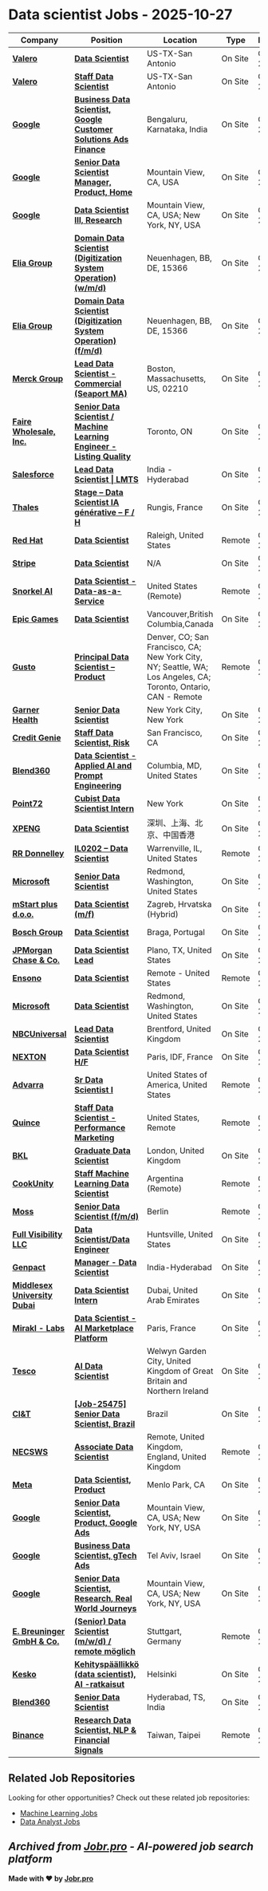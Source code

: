 # Data scientist Jobs - 2025-10-27

| Company | Position | Location | Type | Date |
| ------- | -------- | -------- | ---- | ------ |
| **[Valero](https://www.valero.com/)** | **[Data Scientist](https://jobr.pro/job/31023244/data-scientist?utm_source=github&utm_medium=repo&utm_campaign=github-data-science-jobs)** | US-TX-San Antonio | On Site | Oct 25 |
| **[Valero](https://www.valero.com/)** | **[Staff Data Scientist](https://jobr.pro/job/31023238/staff-data-scientist?utm_source=github&utm_medium=repo&utm_campaign=github-data-science-jobs)** | US-TX-San Antonio | On Site | Oct 25 |
| **[Google](https://www.google.com/)** | **[Business Data Scientist, Google Customer Solutions Ads Finance](https://jobr.pro/job/31015871/business-data-scientist-google-customer-solutions-ads-finance?utm_source=github&utm_medium=repo&utm_campaign=github-data-science-jobs)** | Bengaluru, Karnataka, India | On Site | Oct 25 |
| **[Google](https://www.google.com/)** | **[Senior Data Scientist Manager, Product, Home](https://jobr.pro/job/31015845/senior-data-scientist-manager-product-home?utm_source=github&utm_medium=repo&utm_campaign=github-data-science-jobs)** | Mountain View, CA, USA | On Site | Oct 25 |
| **[Google](https://www.google.com/)** | **[Data Scientist III, Research](https://jobr.pro/job/31015721/data-scientist-iii-research?utm_source=github&utm_medium=repo&utm_campaign=github-data-science-jobs)** | Mountain View, CA, USA; New York, NY, USA | On Site | Oct 25 |
| **[Elia Group](https://www.eliagroup.eu)** | **[Domain Data Scientist (Digitization System Operation) (w/m/d)](https://jobr.pro/job/30996161/domain-data-scientist-digitization-system-operation-wmd?utm_source=github&utm_medium=repo&utm_campaign=github-data-science-jobs)** | Neuenhagen, BB, DE, 15366 | On Site | Oct 25 |
| **[Elia Group](https://www.eliagroup.eu)** | **[Domain Data Scientist (Digitization System Operation) (f/m/d)](https://jobr.pro/job/30996156/domain-data-scientist-digitization-system-operation-fmd?utm_source=github&utm_medium=repo&utm_campaign=github-data-science-jobs)** | Neuenhagen, BB, DE, 15366 | On Site | Oct 25 |
| **[Merck Group](https://www.merckgroup.com/)** | **[Lead Data Scientist - Commercial (Seaport MA)](https://jobr.pro/job/30993546/lead-data-scientist-commercial-seaport-ma?utm_source=github&utm_medium=repo&utm_campaign=github-data-science-jobs)** | Boston, Massachusetts, US, 02210 | On Site | Oct 25 |
| **[Faire Wholesale, Inc.](https://www.faire.com/)** | **[Senior Data Scientist / Machine Learning Engineer - Listing Quality](https://jobr.pro/job/30987526/senior-data-scientist-machine-learning-engineer-listing-quality?utm_source=github&utm_medium=repo&utm_campaign=github-data-science-jobs)** | Toronto, ON | On Site | Oct 25 |
| **[Salesforce](https://www.salesforce.com/)** | **[Lead Data Scientist \| LMTS](https://jobr.pro/job/30983925/lead-data-scientist-lmts?utm_source=github&utm_medium=repo&utm_campaign=github-data-science-jobs)** | India - Hyderabad | On Site | Oct 25 |
| **[Thales](https://www.thalesgroup.com/)** | **[Stage – Data Scientist IA générative – F / H](https://jobr.pro/job/31035669/stage-data-scientist-ia-generative-f-h?utm_source=github&utm_medium=repo&utm_campaign=github-data-science-jobs)** | Rungis, France | On Site | Oct 25 |
| **[Red Hat](https://www.redhat.com/)** | **[Data Scientist](https://jobr.pro/job/31028319/data-scientist?utm_source=github&utm_medium=repo&utm_campaign=github-data-science-jobs)** | Raleigh, United States | Remote | Oct 25 |
| **[Stripe](https://stripe.com/en-ch)** | **[Data Scientist](https://jobr.pro/job/30994262/data-scientist?utm_source=github&utm_medium=repo&utm_campaign=github-data-science-jobs)** | N/A | On Site | Oct 24 |
| **[Snorkel AI](https://snorkel.ai/)** | **[Data Scientist - Data-as-a-Service](https://jobr.pro/job/30990067/data-scientist-data-as-a-service?utm_source=github&utm_medium=repo&utm_campaign=github-data-science-jobs)** | United States (Remote) | Remote | Oct 24 |
| **[Epic Games](https://epicgames.com/)** | **[Data Scientist](https://jobr.pro/job/30995615/data-scientist?utm_source=github&utm_medium=repo&utm_campaign=github-data-science-jobs)** | Vancouver,British Columbia,Canada | On Site | Oct 24 |
| **[Gusto](https://gusto.com/)** | **[Principal Data Scientist – Product](https://jobr.pro/job/30984728/principal-data-scientist-product?utm_source=github&utm_medium=repo&utm_campaign=github-data-science-jobs)** | Denver, CO; San Francisco, CA; New York City, NY; Seattle, WA; Los Angeles, CA; Toronto, Ontario, CAN - Remote | Remote | Oct 24 |
| **[Garner Health](https://www.getgarner.com/)** | **[Senior Data Scientist](https://jobr.pro/job/30985289/senior-data-scientist?utm_source=github&utm_medium=repo&utm_campaign=github-data-science-jobs)** | New York City, New York | On Site | Oct 24 |
| **[Credit Genie](https://www.creditgenie.com/)** | **[Staff Data Scientist, Risk](https://jobr.pro/job/30990514/staff-data-scientist-risk?utm_source=github&utm_medium=repo&utm_campaign=github-data-science-jobs)** | San Francisco, CA | On Site | Oct 24 |
| **[Blend360](https://blend360.com)** | **[Data Scientist - Applied AI and Prompt Engineering](https://jobr.pro/job/30979592/data-scientist-applied-ai-and-prompt-engineering?utm_source=github&utm_medium=repo&utm_campaign=github-data-science-jobs)** | Columbia, MD, United States | On Site | Oct 24 |
| **[Point72](https://www.point72.com/)** | **[Cubist Data Scientist Intern](https://jobr.pro/job/30988909/cubist-data-scientist-intern?utm_source=github&utm_medium=repo&utm_campaign=github-data-science-jobs)** | New York | On Site | Oct 24 |
| **[XPENG](https://www.xiaopeng.com/)** | **[Data Scientist](https://jobr.pro/job/30969544/data-scientist?utm_source=github&utm_medium=repo&utm_campaign=github-data-science-jobs)** | 深圳、上海、北京、中国香港 | On Site | Oct 24 |
| **[RR Donnelley](https://www.rrd.com)** | **[IL0202 – Data Scientist](https://jobr.pro/job/30979695/il0202-data-scientist?utm_source=github&utm_medium=repo&utm_campaign=github-data-science-jobs)** | Warrenville, IL, United States | Remote | Oct 24 |
| **[Microsoft](https://www.microsoft.com/)** | **[Senior Data Scientist](https://jobr.pro/job/31017160/senior-data-scientist?utm_source=github&utm_medium=repo&utm_campaign=github-data-science-jobs)** | Redmond, Washington, United States | On Site | Oct 24 |
| **[mStart plus d.o.o.](https://mstart.hr/)** | **[Data Scientist (m/f)](https://jobr.pro/job/30962025/data-scientist-mf?utm_source=github&utm_medium=repo&utm_campaign=github-data-science-jobs)** | Zagreb, Hrvatska (Hybrid) | On Site | Oct 24 |
| **[Bosch Group](https://www.bosch.com)** | **[Data Scientist](https://jobr.pro/job/30979698/data-scientist?utm_source=github&utm_medium=repo&utm_campaign=github-data-science-jobs)** | Braga, Portugal | On Site | Oct 24 |
| **[JPMorgan Chase & Co.](https://www.jpmorganchase.com/)** | **[Data Scientist Lead](https://jobr.pro/job/31024141/data-scientist-lead?utm_source=github&utm_medium=repo&utm_campaign=github-data-science-jobs)** | Plano, TX, United States | On Site | Oct 24 |
| **[Ensono](https://www.ensono.com/)** | **[Data Scientist](https://jobr.pro/job/30986214/data-scientist?utm_source=github&utm_medium=repo&utm_campaign=github-data-science-jobs)** | Remote - United States | Remote | Oct 24 |
| **[Microsoft](https://www.microsoft.com/)** | **[Data Scientist](https://jobr.pro/job/31017192/data-scientist?utm_source=github&utm_medium=repo&utm_campaign=github-data-science-jobs)** | Redmond, Washington, United States | On Site | Oct 24 |
| **[NBCUniversal](https://www.nbcunicareers.com)** | **[Lead Data Scientist](https://jobr.pro/job/30979700/lead-data-scientist?utm_source=github&utm_medium=repo&utm_campaign=github-data-science-jobs)** | Brentford, United Kingdom | On Site | Oct 24 |
| **[NEXTON](https://www.nexton-consulting.com/)** | **[Data Scientist H/F](https://jobr.pro/job/30979704/data-scientist-hf?utm_source=github&utm_medium=repo&utm_campaign=github-data-science-jobs)** | Paris, IDF, France | On Site | Oct 24 |
| **[Advarra](https://www.advarra.com/)** | **[Sr Data Scientist I](https://jobr.pro/job/30994033/sr-data-scientist-i?utm_source=github&utm_medium=repo&utm_campaign=github-data-science-jobs)** | United States of America, United States | Remote | Oct 24 |
| **[Quince](https://www.quince.com/)** | **[Staff Data Scientist - Performance Marketing](https://jobr.pro/job/30984397/staff-data-scientist-performance-marketing?utm_source=github&utm_medium=repo&utm_campaign=github-data-science-jobs)** | United States, Remote | Remote | Oct 24 |
| **[BKL](https://bkl.co.uk/)** | **[Graduate Data Scientist](https://jobr.pro/job/31016821/graduate-data-scientist?utm_source=github&utm_medium=repo&utm_campaign=github-data-science-jobs)** | London, United Kingdom | On Site | Oct 24 |
| **[CookUnity](https://www.cookunity.com/)** | **[Staff Machine Learning Data Scientist](https://jobr.pro/job/30985544/staff-machine-learning-data-scientist?utm_source=github&utm_medium=repo&utm_campaign=github-data-science-jobs)** | Argentina (Remote) | Remote | Oct 24 |
| **[Moss](https://www.getmoss.com)** | **[Senior Data Scientist (f/m/d)](https://jobr.pro/job/30990524/senior-data-scientist-fmd?utm_source=github&utm_medium=repo&utm_campaign=github-data-science-jobs)** | Berlin | Remote | Oct 24 |
| **[Full Visibility LLC](https://www.fullvisibility.com/)** | **[Data Scientist/Data Engineer](https://jobr.pro/job/30944879/data-scientistdata-engineer?utm_source=github&utm_medium=repo&utm_campaign=github-data-science-jobs)** | Huntsville, United States | On Site | Oct 24 |
| **[Genpact](https://www.genpact.com/)** | **[Manager - Data Scientist](https://jobr.pro/job/30944702/manager-data-scientist?utm_source=github&utm_medium=repo&utm_campaign=github-data-science-jobs)** | India-Hyderabad | On Site | Oct 24 |
| **[Middlesex University Dubai](https://www.mdx.ac.ae/)** | **[Data Scientist Intern](https://jobr.pro/job/30943761/data-scientist-intern?utm_source=github&utm_medium=repo&utm_campaign=github-data-science-jobs)** | Dubai, United Arab Emirates | On Site | Oct 24 |
| **[Mirakl - Labs](https://www.mirakl.com/)** | **[Data Scientist - AI Marketplace Platform](https://jobr.pro/job/30991025/data-scientist-ai-marketplace-platform?utm_source=github&utm_medium=repo&utm_campaign=github-data-science-jobs)** | Paris, France | On Site | Oct 24 |
| **[Tesco](https://www.tesco.com/)** | **[AI Data Scientist](https://jobr.pro/job/30937373/ai-data-scientist?utm_source=github&utm_medium=repo&utm_campaign=github-data-science-jobs)** | Welwyn Garden City, United Kingdom of Great Britain and Northern Ireland | On Site | Oct 24 |
| **[CI&T](https://ciandt.com/)** | **[\[Job-25475\] Senior Data Scientist, Brazil](https://jobr.pro/job/30987373/job-25475-senior-data-scientist-brazil?utm_source=github&utm_medium=repo&utm_campaign=github-data-science-jobs)** | Brazil | On Site | Oct 24 |
| **[NECSWS](https://www.necsws.com)** | **[Associate Data Scientist](https://jobr.pro/job/30938452/associate-data-scientist?utm_source=github&utm_medium=repo&utm_campaign=github-data-science-jobs)** | Remote, United Kingdom, England, United Kingdom | Remote | Oct 24 |
| **[Meta](https://www.meta.com/)** | **[Data Scientist, Product](https://jobr.pro/job/30933228/data-scientist-product?utm_source=github&utm_medium=repo&utm_campaign=github-data-science-jobs)** | Menlo Park, CA | On Site | Oct 24 |
| **[Google](https://www.google.com/)** | **[Senior Data Scientist, Product, Google Ads](https://jobr.pro/job/30932464/senior-data-scientist-product-google-ads?utm_source=github&utm_medium=repo&utm_campaign=github-data-science-jobs)** | Mountain View, CA, USA; New York, NY, USA | On Site | Oct 24 |
| **[Google](https://www.google.com/)** | **[Business Data Scientist, gTech Ads](https://jobr.pro/job/30932317/business-data-scientist-gtech-ads?utm_source=github&utm_medium=repo&utm_campaign=github-data-science-jobs)** | Tel Aviv, Israel | On Site | Oct 24 |
| **[Google](https://www.google.com/)** | **[Senior Data Scientist, Research, Real World Journeys](https://jobr.pro/job/30932260/senior-data-scientist-research-real-world-journeys?utm_source=github&utm_medium=repo&utm_campaign=github-data-science-jobs)** | Mountain View, CA, USA; New York, NY, USA | On Site | Oct 24 |
| **[E. Breuninger GmbH & Co.](https://www.breuninger.com)** | **[(Senior) Data Scientist (m/w/d) / remote möglich](https://jobr.pro/job/30938458/senior-data-scientist-mwd-remote-moglich?utm_source=github&utm_medium=repo&utm_campaign=github-data-science-jobs)** | Stuttgart, Germany | Remote | Oct 24 |
| **[Kesko](https://www.kesko.fi/)** | **[Kehityspäällikkö (data scientist), AI -ratkaisut](https://jobr.pro/job/30958538/kehityspaallikko-data-scientist-ai-ratkaisut?utm_source=github&utm_medium=repo&utm_campaign=github-data-science-jobs)** | Helsinki | On Site | Oct 24 |
| **[Blend360](https://blend360.com)** | **[Senior Data Scientist](https://jobr.pro/job/30938459/senior-data-scientist?utm_source=github&utm_medium=repo&utm_campaign=github-data-science-jobs)** | Hyderabad, TS, India | On Site | Oct 24 |
| **[Binance](https://www.binance.com/)** | **[Research Data Scientist, NLP & Financial Signals](https://jobr.pro/job/30988897/research-data-scientist-nlp-financial-signals?utm_source=github&utm_medium=repo&utm_campaign=github-data-science-jobs)** | Taiwan, Taipei | Remote | Oct 24 |

## Related Job Repositories

Looking for other opportunities? Check out these related job repositories:

- [Machine Learning Jobs](https://github.com/jobs-jobr-pro/Machine-Learning-Jobs)
- [Data Analyst Jobs](https://github.com/jobs-jobr-pro/Data-Analyst-Jobs)



*Archived from [Jobr.pro](https://jobr.pro?utm_source=github&utm_medium=repo&utm_campaign=github-data-science-jobs) - AI-powered job search platform*
---

**Made with ❤️ by [Jobr.pro](https://jobr.pro?utm_source=github&utm_medium=repo&utm_campaign=github-data-science-jobs)**